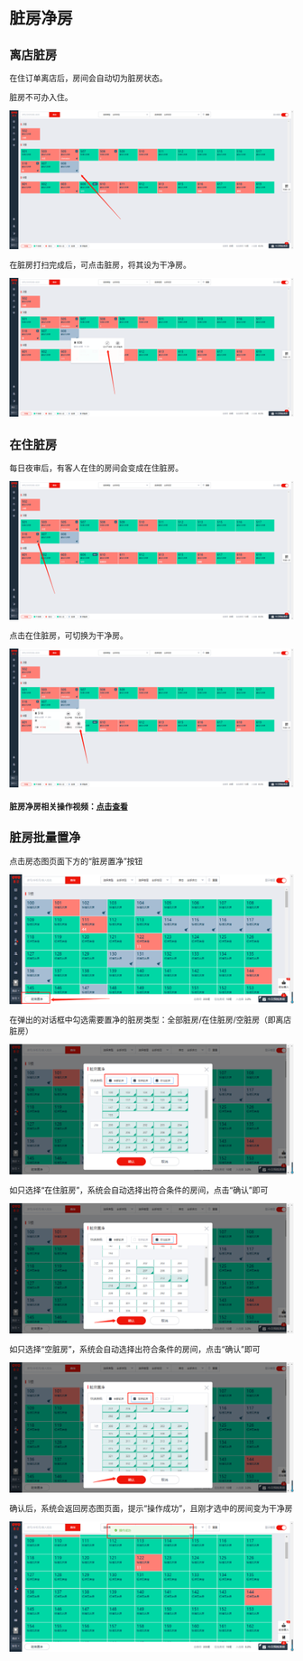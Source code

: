 # 脏房净房

## 离店脏房

在住订单离店后，房间会自动切为脏房状态。

脏房不可办入住。

![&#x79BB;&#x5E97;&#x810F;&#x623F;&#x5728;&#x623F;&#x6001;&#x56FE;&#x663E;&#x793A;&#x4E3A;&#x7070;&#x8272;](../../.gitbook/assets/image%20%28701%29.png)

在脏房打扫完成后，可点击脏房，将其设为干净房。  


![&#x70B9;&#x51FB;&#x8BBE;&#x4E3A;&#x5E72;&#x51C0;&#x623F;&#x8BBE;&#x4E3A;&#x5E72;&#x51C0;&#x623F;](../../.gitbook/assets/image%20%28752%29.png)

## 在住脏房

每日夜审后，有客人在住的房间会变成在住脏房。

![&#x5728;&#x4F4F;&#x623F;&#x626B;&#x5E1A;&#x56FE;&#x6807;&#xFF0C;&#x4E3A;&#x591C;&#x5BA1;&#x4EA7;&#x751F;&#x5728;&#x4F4F;&#x810F;&#x623F;](../../.gitbook/assets/image%20%28444%29.png)

点击在住脏房，可切换为干净房。  


![&#x70B9;&#x51FB;&#x6253;&#x626B;&#x5B8C;&#x6210;&#xFF0C;&#x5728;&#x4F4F;&#x810F;&#x623F;&#x53D8;&#x4E3A;&#x5728;&#x4F4F;&#x51C0;&#x623F;](../../.gitbook/assets/image%20%28811%29.png)

#### 脏房净房相关操作视频：[点击查看](http://crs-pms-vidio.oss-cn-beijing.aliyuncs.com/%E8%84%8F%E6%88%BF%E5%87%80%E6%88%BF.mp4)

## 脏房批量置净

点击房态图页面下方的“脏房置净”按钮

![](../../.gitbook/assets/image%20%28636%29.png)

在弹出的对话框中勾选需要置净的脏房类型：全部脏房/在住脏房/空脏房（即离店脏房）

![](../../.gitbook/assets/image%20%28455%29.png)

如只选择“在住脏房”，系统会自动选择出符合条件的房间，点击“确认”即可

![](../../.gitbook/assets/image%20%28241%29.png)

如只选择“空脏房”，系统会自动选择出符合条件的房间，点击“确认”即可

![](../../.gitbook/assets/image%20%28242%29.png)

确认后，系统会返回房态图页面，提示“操作成功”，且刚才选中的房间变为干净房

![](../../.gitbook/assets/image%20%28172%29.png)




